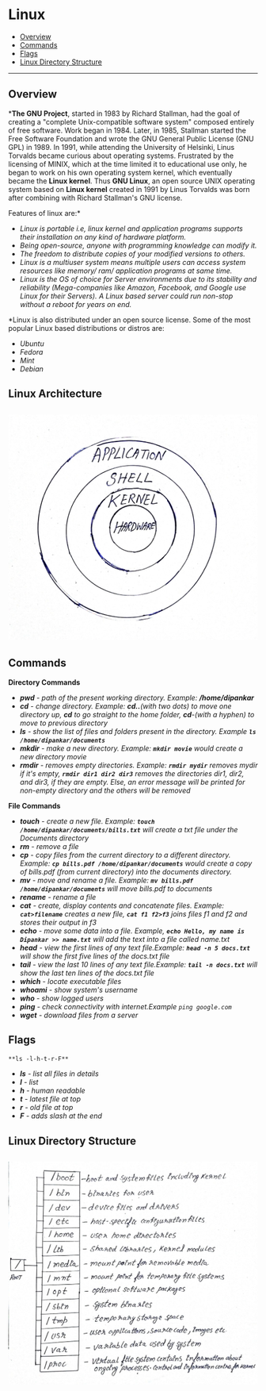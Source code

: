 # Linux

- [Overview](#Overview)
- [Commands](#Commands)
- [Flags](#Flags)
- [Linux Directory Structure](#Linux-Directory-Structure)

---

## Overview

***The GNU Project**, started in 1983 by Richard Stallman, had the goal of creating a "complete Unix-compatible software system" composed entirely of free software. Work began in 1984. Later, in 1985, Stallman started the Free Software Foundation and wrote the GNU General Public License (GNU GPL) in 1989. In 1991, while attending the University of Helsinki, Linus Torvalds became curious about operating systems. Frustrated by the licensing of MINIX, which at the time limited it to educational use only, he began to work on his own operating system kernel, which eventually became the **Linux kernel**. Thus **GNU Linux**, an open source UNIX operating system based on **Linux kernel** created in 1991 by Linus Torvalds was born after combining with Richard Stallman's GNU license.

Features of linux are:*
- *Linux is portable i.e, linux kernel and application programs supports their installation on any kind of hardware platform.*
- *Being open-source, anyone with programming knowledge can modify it.*
- *The freedom to distribute copies of your modified versions to others.*
- *Linux is a multiuser system means multiple users can access system resources like memory/ ram/ application programs at same time.*
- *Linux is the OS of choice for Server environments due to its stability and reliability (Mega-companies like Amazon, Facebook, and Google use Linux for their Servers). A Linux based server could run non-stop without a reboot for years on end.*

*Linux is also distributed under an open source license. Some of the most popular Linux based distributions or distros are: 
- *Ubuntu*
- *Fedora*
- *Mint*
- *Debian*

## Linux Architecture
![Linux Architecture](https://github.com/Dipankar-Chakraborty/missingskill-learning/blob/main/images/linux-architecture.jpg)
---

## Commands

 **Directory Commands**
  - *__pwd__ - path of the present working directory. Example: __/home/dipankar__*
  - *__cd__ - change directory. Example: __cd..__(with two dots) to move one directory up, __cd__ to go straight to the home folder, __cd__-(with a hyphen) to move to previous directory*
  - *__ls__ - show the list of files and folders present in the directory. Example __```ls /home/dipankar/documents```__*
  - *__mkdir__ - make a new directory. Example: __```mkdir movie```__ would create a new directory movie*
  - *__rmdir__ - removes empty directories. Example: __```rmdir mydir```__ removes mydir if it's empty, __```rmdir dir1 dir2 dir3```__ removes the directories dir1, dir2, and dir3, if they are empty. Else, an error message will be printed for non-empty directory and the others will be removed*
 
   **File Commands**
  - *__touch__ - create a new file. Example: __```touch /home/dipankar/documents/bills.txt```__ will create a txt file under the Documents directory*
  - *__rm__ - remove a file*
  - *__cp__ - copy files from the current directory to a different directory. Example: __```cp bills.pdf /home/dipankar/documents```__ would create a copy of bills.pdf (from current directory) into the documents directory.*
  - *__mv__ - move and rename a file. Example: __```mv bills.pdf /home/dipankar/documents```__ will move bills.pdf to documents*
  - *__rename__ - rename a file*
  - *__cat__ - create, display contents and concatenate files. Example: __```cat>filename```__ creates a new file, __```cat f1 f2>f3```__ joins files f1 and f2 and stores their output in f3*
  - *__echo__ - move some data into a file. Example, __```echo Hello, my name is Dipankar >> name.txt```__ will add the text into a file called name.txt*
  - *__head__ - view the first lines of any text file.Example: __```head -n 5 docs.txt```__ will show the first five lines of the docs.txt file*
  - *__tail__ - view the last 10 lines of any text file.Example: __```tail -n docs.txt```__ will show the last ten lines of the docs.txt file*
  - *__which__ - locate executable files*
  - *__whoami__ - show system's username*
  - *__who__ - show logged users*
  - *__ping__ - check connectivity with internet.Example ```ping google.com```*
  - *__wget__ - download files from a server*
  
  ## Flags
    **ls -l-h-t-r-F**
   - *__ls__ - list all files in details*
   - *__l__ - list*
   - *__h__ - human readable*
   - *__t__ - latest file at top*
   - *__r__ - old file at top*
   - *__F__ - adds slash at the end* 
  
  ## Linux Directory Structure
  ![Linux Directory Structure](https://github.com/Dipankar-Chakraborty/missingskill-learning/blob/main/images/linux-directory-structure.jpg)
 ---
